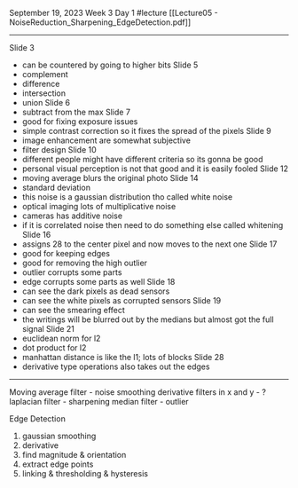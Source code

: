 September 19, 2023
Week 3 Day 1
#lecture 
[[Lecture05 - NoiseReduction_Sharpening_EdgeDetection.pdf]]

---

Slide 3
- can be countered by going to higher bits
Slide 5
- complement
- difference
- intersection
- union
Slide 6
- subtract from the max
Slide 7 
- good for fixing exposure issues
- simple contrast correction so it fixes the spread of the pixels
Slide 9
- image enhancement are somewhat subjective
- filter design
Slide 10
- different people might have different criteria so its gonna be good
- personal visual perception is not that good and it is easily fooled
Slide 12
- moving average blurs the original photo
Slide 14
- standard deviation 
- this noise is a gaussian distribution tho called white noise
- optical imaging lots of multiplicative noise
- cameras has additive noise
- if it is correlated noise then need to do something else called whitening
Slide 16
- assigns 28 to the center pixel and now moves to the next one
Slide 17
- good for keeping edges
- good for removing the high outlier
- outlier corrupts some parts
- edge corrupts some parts as well
Slide 18
- can see the dark pixels as dead sensors
- can see the white pixels as corrupted sensors
Slide 19
- can see the smearing effect
- the writings will be blurred out by the medians but almost got the full signal
Slide 21
- euclidean norm for l2
- dot product for l2
- manhattan distance is like the l1; lots of blocks
Slide 28
- derivative type operations also takes out the edges


---
Moving average filter - noise smoothing
derivative filters in x and y - ?
laplacian filter - sharpening
median filter - outlier 


Edge Detection
1. gaussian smoothing
2. derivative
3. find magnitude & orientation
4. extract edge points
5. linking & thresholding & hysteresis